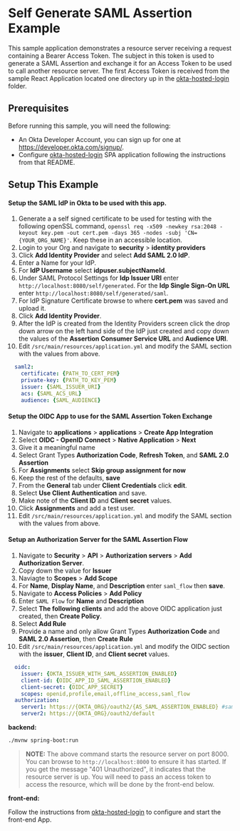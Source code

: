 # Self Generate SAML Assertion Example

This sample application demonstrates a resource server receiving a request containing a Bearer Access Token. The subject in this token is used to generate a SAML Assertion and exchange it for an Access Token to be used to call another resource server.
The first Access Token is received from the sample React Application located one directory up in the [okta-hosted-login](../okta-hosted-login) folder.

## Prerequisites

Before running this sample, you will need the following:

* An Okta Developer Account, you can sign up for one at https://developer.okta.com/signup/.
* Configure [okta-hosted-login](../okta-hosted-login) SPA application following the instructions from that README.

## Setup This Example
#### Setup the SAML IdP in Okta to be used with this app.
1. Generate a a self signed certificate to be used for testing with the following openSSL command, `openssl req -x509 -newkey rsa:2048 -keyout key.pem -out cert.pem -days 365 -nodes -subj 'CN={YOUR_ORG_NAME}'`. Keep these in an accessible location.
2. Login to your Org and navigate to **security** > **identity providers**
3. Click **Add Identity Provider** and select **Add SAML 2.0 IdP**.
4. Enter a Name for your IdP.
5. For **IdP Username** select **idpuser.subjectNameId**.
6. Under SAML Protocol Settings for **Idp Issuer URI** enter `http://localhost:8080/self/generated`. For the **Idp Single Sign-On URL** enter `http://localhost:8080/self/generated/saml`.
7. For IdP Signature Certificate browse to where **cert.pem** was saved and upload it.
8. Click **Add Identity Provider**.
9. After the IdP is created from the Identity Providers screen click the drop down arrow on the left hand side of the IdP just created and copy down the values of the **Assertion Consumer Service URL** and **Audience URI**.
10. Edit `/src/main/resources/application.yml` and modify the SAML section with the values from above.
```yaml
  saml2:
    certificate: {PATH_TO_CERT_PEM}
    private-key: {PATH_TO_KEY_PEM}
    issuer: {SAML_ISSUER_URI}
    acs: {SAML_ACS_URL}
    audience: {SAML_AUDIENCE}
```

#### Setup the OIDC App to use for the SAML Assertion Token Exchange
1. Navigate to **applications** > **applications** > **Create App Integration**
2. Select **OIDC - OpenID Connect** > **Native Application** > **Next**
3. Give it a meaningful name
4. Select Grant Types **Authorization Code**, **Refresh Token**, and **SAML 2.0 Assertion**
5. For **Assignments** select **Skip group assignment for now**
6. Keep the rest of the defaults, **save**
7. From the **General** tab under **Client Credentials** click **edit**.
8. Select **Use Client Authentication** and save.
9. Make note of the **Client ID** and **Client secret** values.
10. Click **Assignments** and add a test user.
11. Edit `/src/main/resources/application.yml` and modify the SAML section with the values from above.

#### Setup an Authorization Server for the SAML Assertion Flow
1. Navigate to **Security** > **API** > **Authorization servers** > **Add Authorization Server**.
2. Copy down the value for **Issuer**
3. Naviagte to **Scopes** > **Add Scope**
4. For **Name**, **Display Name**, and **Description** enter `saml_flow` then **save**.
5. Navigate to **Access Policies** > **Add Policy**
6. Enter `SAML Flow` for **Name** and **Description**
7. Select **The following clients** and add the above OIDC application just created, then **Create Policy**.
8. Select **Add Rule**
9. Provide a name and only allow Grant Types **Authorization Code** and **SAML 2.0 Assertion**, then **Create Rule**
10. Edit `/src/main/resources/application.yml` and modify the OIDC section with the **issuer**, **Client ID**, and **Client secret** values. 

```yaml
  oidc:
    issuer: {OKTA_ISSUER_WITH_SAML_ASSERTION_ENABLED}
    client-id: {OIDC_APP_ID_SAML_ASSERTION_ENABLED}
    client-secret: {OIDC_APP_SECRET}
    scopes: openid,profile,email,offline_access,saml_flow
  authorization:
    server1: https://{OKTA_ORG}/oauth2/{AS_SAML_ASSERTION_ENABLED} #same as issuer under oidc
    server2: https://{OKTA_ORG}/oauth2/default
```

**backend:**
```bash
./mvnw spring-boot:run
```
> **NOTE:** The above command starts the resource server on port 8000. You can browse to `http://localhost:8000` to ensure it has started. If you get the message "401 Unauthorized", it indicates that the resource server is up. You will need to pass an access token to access the resource, which will be done by the front-end below.

**front-end:**

Follow the instructions from [okta-hosted-login](../okta-hosted-login) to configure and start the front-end App.
